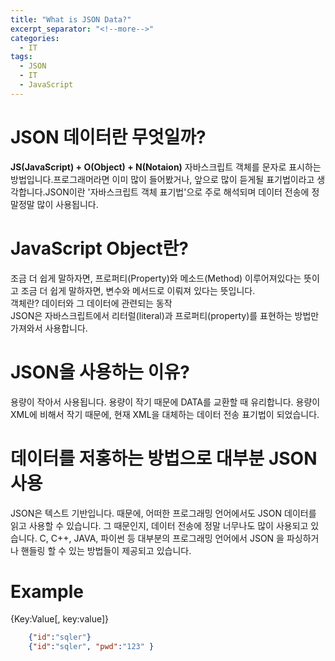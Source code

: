 ```yaml
---
title: "What is JSON Data?"
excerpt_separator: "<!--more-->"
categories:
  - IT
tags:
  - JSON
  - IT
  - JavaScript
---
```


# JSON 데이터란 무엇일까?

**JS(JavaScript) + O(Object) + N(Notaion)** 자바스크립트 객체를 문자로 표시하는 방법입니다.프로그래머라면 이미 많이 들어봤거나, 앞으로 많이 듣게될 표기법이라고 생각합니다.JSON이란 '자바스크립트 객체 표기법'으로 주로 해석되며 데이터 전송에 정말정말 많이 사용됩니다.

# JavaScript Object란?

조금 더 쉽게 말하자면, 프로퍼티(Property)와 메소드(Method) 이루어져있다는 뜻이고 조금 더 쉽게 말하자면, 변수와 메서드로 이뤄져 있다는 뜻입니다.  
객체란? 데이터와 그 데이터에 관련되는 동작  
JSON은 자바스크립트에서 리터럴(literal)과 프로퍼티(property)를 표현하는 방법만 가져와서 사용합니다.

# JSON을 사용하는 이유?

용량이 작아서 사용됩니다. 용량이 작기 때문에 DATA를 교환할 때 유리합니다. 용량이 XML에 비해서 작기 때문에, 현재 XML을 대체하는 데이터 전송 표기법이 되었습니다.

# 데이터를 저홍하는 방법으로 대부분 JSON 사용

JSON은 텍스트 기반입니다. 때문에, 어떠한 프로그래밍 언어에서도 JSON 데이터를 읽고 사용할 수 있습니다. 그 때문인지, 데이터 전송에 정말 너무나도 많이 사용되고 있습니다. C, C++, JAVA, 파이썬 등 대부분의 프로그래밍 언어에서 JSON 을 파싱하거나 핸들링 할 수 있는 방법들이 제공되고 있습니다.

# Example

{Key:Value[, key:value]}

```json
    {"id":"sqler"}
    {"id":"sqler", "pwd":"123" }
```